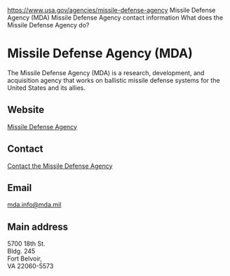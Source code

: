

https://www.usa.gov/agencies/missile-defense-agency
Missile Defense Agency (MDA)
Missile Defense Agency contact information
What does the Missile Defense Agency do?

# Missile Defense Agency (MDA)

The Missile Defense Agency (MDA) is a research, development, and acquisition agency that works on ballistic missile defense systems for the United States and its allies.

## Website

[Missile Defense Agency](https://www.mda.mil/)

## Contact

[Contact the Missile Defense Agency](https://www.mda.mil/contactus/contact.html)

## Email

[mda.info@mda.mil](mailto:mda.info@mda.mil)

## Main address

5700 18th St.  
Bldg. 245  
Fort Belvoir,  
VA 22060-5573
